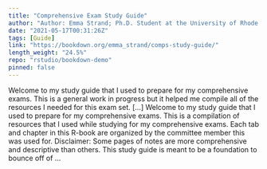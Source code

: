 ```yaml
---
title: "Comprehensive Exam Study Guide"
author: "Author: Emma Strand; Ph.D. Student at the University of Rhode Island"
date: "2021-05-17T00:31:26Z"
tags: [Guide]
link: "https://bookdown.org/emma_strand/comps-study-guide/"
length_weight: "24.5%"
repo: "rstudio/bookdown-demo"
pinned: false
---
```


Welcome to my study guide that I used to prepare for my comprehensive exams. This is a general work in progress but it helped me compile all of the resources I needed for this exam set. [...] Welcome to my study guide that I used to prepare for my comprehensive exams. This is a compilation of resources that I used while studying for my comprehensive exams. Each tab and chapter in this R-book are organized by the committee member this was used for. Disclaimer: Some pages of notes are more comprehensive and descriptive than others. This study guide is meant to be a foundation to bounce off of ...
